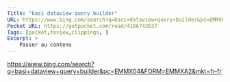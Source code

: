 ```yaml
---
Title: "basi dataview query builder"
URL: https://www.bing.com/search?q=basi+dataview+query+builder&pc=EMMX04&FORM=EMMXA2&mkt=fr-fr
Pocket URL: https://getpocket.com/read/4186742637
Tags: [pocket,toview,clippings, ]
Excerpt: >
    Passer au contenu
---
```




https://www.bing.com/search?q=basi+dataview+query+builder&pc=EMMX04&FORM=EMMXA2&mkt=fr-fr

